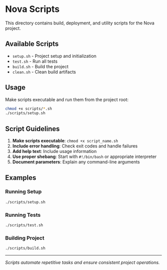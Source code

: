 # Nova Scripts

This directory contains build, deployment, and utility scripts for the Nova project.

## Available Scripts

- `setup.sh` - Project setup and initialization
- `test.sh` - Run all tests
- `build.sh` - Build the project
- `clean.sh` - Clean build artifacts

## Usage

Make scripts executable and run them from the project root:

```bash
chmod +x scripts/*.sh
./scripts/setup.sh
```

## Script Guidelines

1. **Make scripts executable**: `chmod +x script_name.sh`
2. **Include error handling**: Check exit codes and handle failures
3. **Add help text**: Include usage information
4. **Use proper shebang**: Start with `#!/bin/bash` or appropriate interpreter
5. **Document parameters**: Explain any command-line arguments

## Examples

### Running Setup
```bash
./scripts/setup.sh
```

### Running Tests
```bash
./scripts/test.sh
```

### Building Project
```bash
./scripts/build.sh
```

---

*Scripts automate repetitive tasks and ensure consistent project operations.*